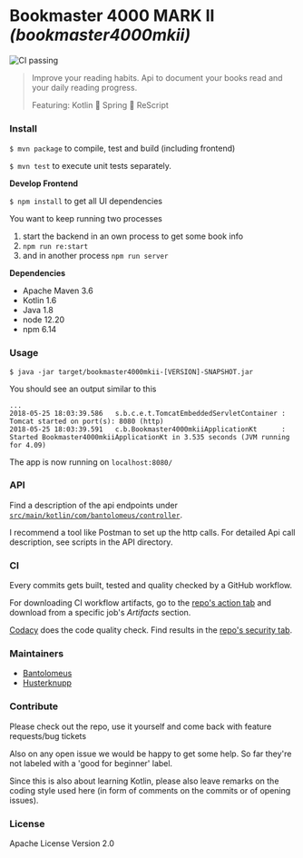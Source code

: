 # Bookmaster 4000 MARK II _(bookmaster4000mkii)_

![CI passing](https://github.com/Bantolomeus/bookmaster4000mkii/actions/workflows/ci.yml/badge.svg)

> Improve your reading habits. Api to document your books read and your daily reading progress.
>
> Featuring: Kotlin :cookie: Spring :cookie: ReScript

### Install

`$ mvn package` to compile, test and build (including frontend)

`$ mvn test` to execute unit tests separately.

**Develop Frontend**

`$ npm install` to get all UI dependencies

You want to keep running two processes
1. start the backend in an own process to get some book info
2. `npm run re:start`
3. and in another process `npm run server`

**Dependencies**

- Apache Maven 3.6
- Kotlin 1.6
- Java 1.8
- node 12.20
- npm 6.14

### Usage

`$ java -jar target/bookmaster4000mkii-[VERSION]-SNAPSHOT.jar`

You should see an output similar to this

```
...
2018-05-25 18:03:39.586   s.b.c.e.t.TomcatEmbeddedServletContainer : Tomcat started on port(s): 8080 (http)
2018-05-25 18:03:39.591   c.b.Bookmaster4000mkiiApplicationKt      : Started Bookmaster4000mkiiApplicationKt in 3.535 seconds (JVM running for 4.09)
```

The app is now running on `localhost:8080/`

### API

Find a description of the api endpoints under [`src/main/kotlin/com/bantolomeus/controller`](src/main/kotlin/com/bantolomeus/controller).

I recommend a tool like Postman to set up the http calls. For detailed Api call description, see scripts in the API directory.

### CI

Every commits gets built, tested and quality checked by a GitHub workflow.

For downloading CI workflow artifacts, go to the [repo's action tab](https://github.com/Bantolomeus/bookmaster4000mkii/actions) and download from a specific job's _Artifacts_ section.

[Codacy](https://github.com/marketplace/actions/codacy-analysis-cli) does the code quality check. Find results in the [repo's security tab](https://github.com/Bantolomeus/bookmaster4000mkii/security/code-scanning).

### Maintainers

- [Bantolomeus](https://github.com/Bantolomeus)
- [Husterknupp](https://github.com/Husterknupp)

### Contribute

Please check out the repo, use it yourself and come back with feature requests/bug tickets

Also on any open issue we would be happy to get some help. So far they're not labeled with a 'good for beginner' label.

Since this is also about learning Kotlin, please also leave remarks on the coding style used here (in form of comments on the commits or of opening issues).

### License

Apache License Version 2.0

